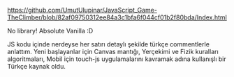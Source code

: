 https://github.com/UmutUlupinar/JavaScript_Game-TheClimber/blob/82af09750312ee84a3c1bfa6f044cf01b2f80bda/Index.html




No library! Absolute Vanilla :D 

JS kodu içinde nerdeyse her satırı detaylı şekilde türkçe commentlerle anlattım.
Yeni başlayanlar için Canvas mantığı, Yerçekimi ve Fizik kuralları algoritmaları,
Mobil için touch-js uygulamalarını kavramak adına kullanışlı bir Türkçe kaynak oldu. 
